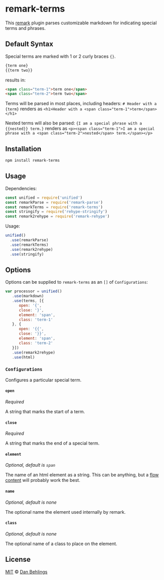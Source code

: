 # remark-terms

This [remark] plugin parses customizable markdown for indicating special terms and phrases. 

## Default Syntax

Special terms are marked with 1 or 2 curly braces `{}`. 

```markdown
{term one}
{{term two}}
```

results in:

```html
<span class="term-1">term one</span>
<span class="term-2">term two</span>
```

Terms will be parsed in most places, including headers: `# Header with a {term}` renders as `<h1>Header with a <span class="term-1">term</span></h1>`

Nested terms will also be parsed: `{I am a special phrase with a {{nested}} term.}` renders as `<p><span class="term-1">I am a special phrase with a <span class="term-2">nested</span> term.</span></p>`

## Installation

```bash
npm install remark-terms
```

## Usage

Dependencies:

```javascript
const unified = require('unified')
const remarkParse = require('remark-parse')
const remarkTerms = require('remark-terms')
const stringify = require('rehype-stringify')
const remark2rehype = require('remark-rehype')
```

Usage:

```javascript
unified()
  .use(remarkParse)
  .use(remarkTerms)
  .use(remark2rehype)
  .use(stringify)
```

## Options

Options can be supplied to `remark-terms` as an `[]` of `Configurations`:

```javascript
var processor = unified()
   .use(markdown)
   .use(terms, [{
      open: '{',
      close: '}',
      element: 'span',
      class: 'term-1'
   }, {
      open: '{{',
      close: '}}',
      element: 'span',
      class: 'term-2'
   }])
   .use(remark2rehype)
   .use(html)
```

### `Configurations`

Configures a particular special term. 

#### `open`

*Required*

A string that marks the start of a term. 

#### `close`

*Required*

A string that marks the end of a special term.

#### `element`

*Optional, default is `span`*

The name of an html element as a string. This can be anything, but a [flow content] will probably work the best.

#### `name`

*Optional, default is none*

The optional name the element used internally by remark.


#### `class`

*Optional, default is none*

The optional name of a class to place on the element.

## License

[MIT][license] © [Dan Behlings][nevenall]

<!-- Definitions -->

[license]: https://github.com/Nevenall/remark-terms/blob/master/LICENSE

[nevenall]: https://github.com/nevenall

[npm]: https://www.npmjs.com/package/remark-terms

[remark]: https://github.com/remarkjs/remark

[flow content]: https://www.w3.org/TR/2011/WD-html5-20110525/content-models.html#flow-content-0
